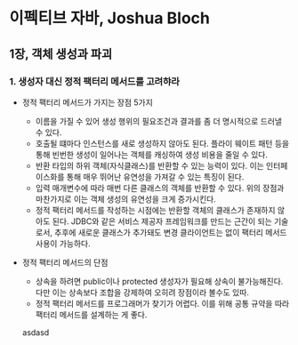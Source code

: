 이펙티브 자바, Joshua Bloch
===

## 1장, 객체 생성과 파괴
### 1. 생성자 대신 정적 팩터리 메서드를 고려햐라   
 - 정적 팩터리 메서드가 가지는 장점 5가지
   - 이름을 가질 수 있어 생성 행위의 필요조건과 결과를 좀 더 명시적으로 드러낼 수 있다.
   - 호출될 떄마다 인스턴스를 새로 생성하지 않아도 된다. 플라이 웨이트 패턴 등을 통해 빈번한 생성이 일어나는 객체를 캐싱하여 생성 비용을 줄일 수 있다.
   - 반환 타입의 하위 객체(자식클래스)를 반환할 수 있는 능력이 있다. 이는 인터페이스화를 통해 매우 뛰어난 유연성을 가져갈 수 있는 특징이 된다.
   - 입력 매개변수에 따라 매번 다른 클래스의 객체를 반환할 수 있다. 위의 장점과 마찬가지로 이는 객체 생성의 유연성을 크게 증가시킨다.
   - 정적 팩터리 메서드를 작성하는 시점에는 반환할 객체의 클래스가 존재하지 않아도 된다. JDBC와 같은 서비스 제공자 프레임워크를 만드는 근간이 되는 기술로서, 추후에 새로운 클래스가 추가돼도 변경 클라이언트는 없이 팩터리 메서드 사용이 가능하다.
 - 정적 팩터리 메서드의 단점
   - 상속을 하려면 public이나 protected 생성자가 필요해 상속이 불가능해진다. 다만 이는 상속보다 조합을 강제하여 오히려 장점이라 볼수도 있따.
   - 정적 팩터리 메서드를 프로그래머가 찾기가 어렵다. 이를 위해 공통 규약을 따라 팩터리 메서드를 설계하는 게 좋다.

   asdasd